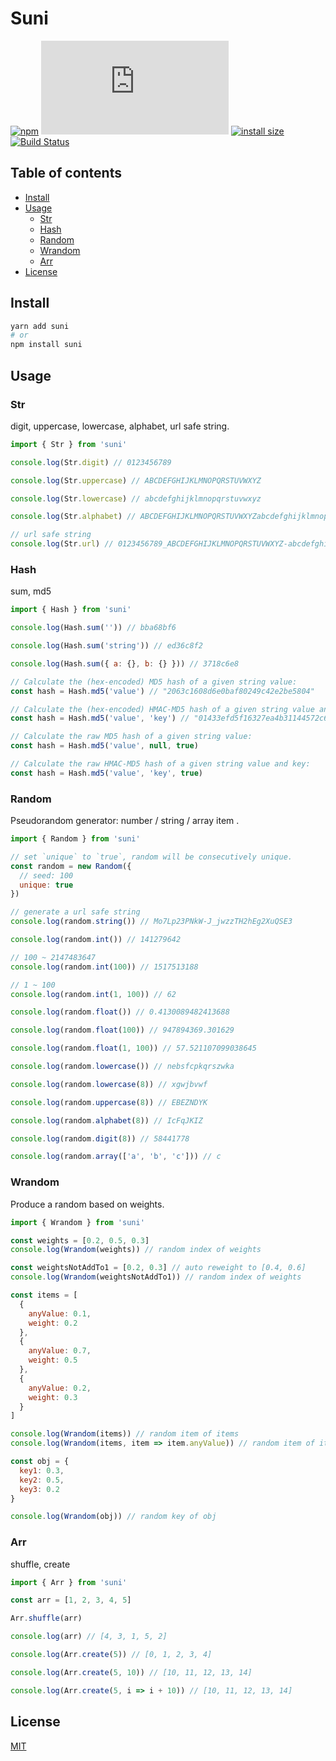 # Suni

[![npm](https://badgen.net/npm/v/suni)](https://www.npmjs.com/package/suni)
[![gzip size](https://img.badgesize.io/https://cdn.jsdelivr.net/npm/suni/dist/suni.js?compression=gzip)](https://cdn.jsdelivr.net/npm/suni/dist/suni.js)
[![install size](https://badgen.net/packagephobia/install/suni)](https://packagephobia.now.sh/result?p=suni)
[![Build Status](https://travis-ci.org/yahtnif/suni.svg?branch=master)](https://travis-ci.org/yahtnif/suni)

## Table of contents

- [Install](#install)
- [Usage](#usage)
  - [Str](#str)
  - [Hash](#hash)
  - [Random](#random)
  - [Wrandom](#wrandom)
  - [Arr](#arr)
- [License](#license)

## Install

```sh
yarn add suni
# or
npm install suni
```

## Usage

### Str

digit, uppercase, lowercase, alphabet, url safe string.

```js
import { Str } from 'suni'

console.log(Str.digit) // 0123456789

console.log(Str.uppercase) // ABCDEFGHIJKLMNOPQRSTUVWXYZ

console.log(Str.lowercase) // abcdefghijklmnopqrstuvwxyz

console.log(Str.alphabet) // ABCDEFGHIJKLMNOPQRSTUVWXYZabcdefghijklmnopqrstuvwxyz

// url safe string
console.log(Str.url) // 0123456789_ABCDEFGHIJKLMNOPQRSTUVWXYZ-abcdefghijklmnopqrstuvwxyz
```

### Hash

sum, md5

```js
import { Hash } from 'suni'

console.log(Hash.sum('')) // bba68bf6

console.log(Hash.sum('string')) // ed36c8f2

console.log(Hash.sum({ a: {}, b: {} })) // 3718c6e8

// Calculate the (hex-encoded) MD5 hash of a given string value:
const hash = Hash.md5('value') // "2063c1608d6e0baf80249c42e2be5804"

// Calculate the (hex-encoded) HMAC-MD5 hash of a given string value and key:
const hash = Hash.md5('value', 'key') // "01433efd5f16327ea4b31144572c67f6"

// Calculate the raw MD5 hash of a given string value:
const hash = Hash.md5('value', null, true)

// Calculate the raw HMAC-MD5 hash of a given string value and key:
const hash = Hash.md5('value', 'key', true)
```

### Random

Pseudorandom generator: number / string / array item .

```js
import { Random } from 'suni'

// set `unique` to `true`, random will be consecutively unique.
const random = new Random({
  // seed: 100
  unique: true
})

// generate a url safe string
console.log(random.string()) // Mo7Lp23PNkW-J_jwzzTH2hEg2XuQSE3

console.log(random.int()) // 141279642

// 100 ~ 2147483647
console.log(random.int(100)) // 1517513188

// 1 ~ 100
console.log(random.int(1, 100)) // 62

console.log(random.float()) // 0.4130089482413688

console.log(random.float(100)) // 947894369.301629

console.log(random.float(1, 100)) // 57.521107099038645

console.log(random.lowercase()) // nebsfcpkqrszwka

console.log(random.lowercase(8)) // xgwjbvwf

console.log(random.uppercase(8)) // EBEZNDYK

console.log(random.alphabet(8)) // IcFqJKIZ

console.log(random.digit(8)) // 58441778

console.log(random.array(['a', 'b', 'c'])) // c
```

### Wrandom

Produce a random based on weights.

```js
import { Wrandom } from 'suni'

const weights = [0.2, 0.5, 0.3]
console.log(Wrandom(weights)) // random index of weights

const weightsNotAddTo1 = [0.2, 0.3] // auto reweight to [0.4, 0.6]
console.log(Wrandom(weightsNotAddTo1)) // random index of weights

const items = [
  {
    anyValue: 0.1,
    weight: 0.2
  },
  {
    anyValue: 0.7,
    weight: 0.5
  },
  {
    anyValue: 0.2,
    weight: 0.3
  }
]

console.log(Wrandom(items)) // random item of items
console.log(Wrandom(items, item => item.anyValue)) // random item of items, passing a callback function to get weight

const obj = {
  key1: 0.3,
  key2: 0.5,
  key3: 0.2
}

console.log(Wrandom(obj)) // random key of obj
```

### Arr

shuffle, create

```js
import { Arr } from 'suni'

const arr = [1, 2, 3, 4, 5]

Arr.shuffle(arr)

console.log(arr) // [4, 3, 1, 5, 2]

console.log(Arr.create(5)) // [0, 1, 2, 3, 4]

console.log(Arr.create(5, 10)) // [10, 11, 12, 13, 14]

console.log(Arr.create(5, i => i + 10)) // [10, 11, 12, 13, 14]
```

## License

[MIT](./LICENSE)
